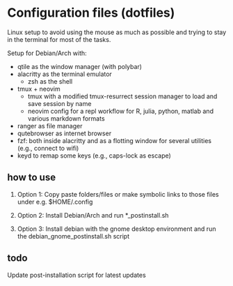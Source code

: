 # Configuration files (dotfiles)

Linux setup to avoid using the mouse as much as possible and trying to stay in the terminal for most of the tasks.

Setup for Debian/Arch with:

- qtile as the window manager (with polybar)
- alacritty as the terminal emulator
  - zsh as the shell
- tmux + neovim
  - tmux with a modified tmux-resurrect session manager to load and save session by name
  - neovim config for a repl workflow for R, julia, python, matlab and various markdown formats
- ranger as file manager
- qutebrowser as internet browser
- fzf: both inside alacritty and as a flotting window for several utilities (e.g., connect to wifi)
- keyd to remap some keys (e.g., caps-lock as escape)

## how to use

1. Option 1: Copy paste folders/files or make symbolic links to those files under e.g. $HOME/.config

2. Option 2: Install Debian/Arch and run \*\_postinstall.sh

3. Option 3: Install debian with the gnome desktop environment and run the debian_gnome_postinstall.sh script

## todo

Update post-installation script for latest updates
